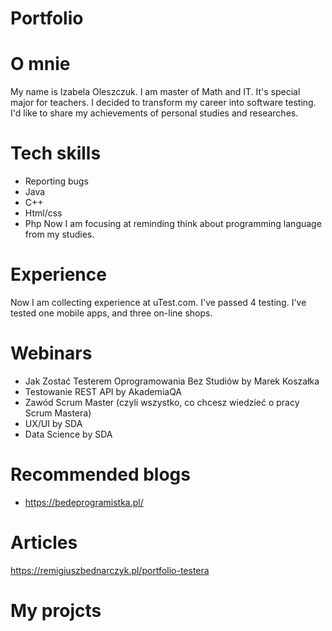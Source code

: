 # Portfolio
# O mnie
My name is Izabela Oleszczuk. I am master of Math and IT. It's special major for teachers. I decided to transform my career into software testing. I'd like to share my achievements of personal studies and researches. 
# Tech skills
* Reporting bugs
* Java
* C++
* Html/css
* Php
  Now I am focusing at reminding think about programming language from my studies. 
# Experience
Now I am collecting experience at uTest.com. I've passed 4 testing. I've tested one mobile apps, and three on-line shops. 
# Webinars
* Jak Zostać Testerem Oprogramowania Bez Studiów by Marek Koszałka
* Testowanie REST API by AkademiaQA
* Zawód Scrum Master (czyli wszystko, co chcesz wiedzieć o pracy Scrum Mastera)
* UX/UI by SDA
* Data Science by SDA
# Recommended blogs
* https://bedeprogramistka.pl/

# Articles
https://remigiuszbednarczyk.pl/portfolio-testera
# My projcts
